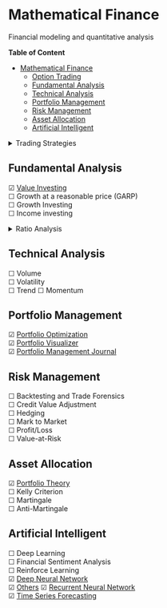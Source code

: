 # Mathematical Finance

Financial modeling and quantitative analysis

**Table of Content**

- [Mathematical Finance](#mathematical-finance)
  - [Option Trading](#option-trading)
  - [Fundamental Analysis](#fundamental-analysis)
  - [Technical Analysis](#technical-analysis)
  - [Portfolio Management](#portfolio-management)
  - [Risk Management](#risk-management)
  - [Asset Allocation](#asset-allocation)
  - [Artificial Intelligent](#artificial-intelligent)

<details>

<summary>Trading Strategies</summary>

- Algorithmic Trading 
- Arbitrage Opportunities
- Breakout Trading
- Day Trading
- End-of-day trading strategy
- Futures Trading
- Index Fund Rebalancing
- Mathematical Model-based Strategies
- Momentum Trading
- Performance Analysis
- Position Trading
- Quantitative Analysis
- Scalping
- Swing Trading
- Trading Range (Mean Reversion)
- Trading a Reversal
- Trading the News
- Trading the Signals Social Trading
- Trend Trading
- Trend-following
- Turtle Trading
- Value Investing
- [Macro Trading](https://www.macrotrends.net/)
- [Options Trading](#option-trading)
- [Statistical Arbitrage](https://github.com/JerBouma/AlgorithmicTrading)

## Option Trading

<details>
<summary>Option Strategies</summary>

- Bear Call Spread
- Bear Put Spread
- Bull Call Spread
- Bull Put Spread
- Call Backspread
- Covered Call
- Iron Butterfly
- Iron Condor
- Long Butterfly with Calls
- Long Butterfly with Put
- Long Calendar Spread with Calls
- Long Calendar Spread with Put
- Long Call
- Long Put
- Long Straddle
- Married Put
- Protective Collar
- Short Call
- Short Put
- Short Straddle

</details>
</details>

## Fundamental Analysis

☑ [Value Investing](https://github.com/astro30/valinvest)  
☐ Growth at a reasonable price (GARP)  
☐ Growth Investing  
☐ Income investing

<details>
<summary>Ratio Analysis</summary>

- **Liquidity Ratio**
  
  - Cash Ratio
  - Quick Ratio (acid test)
  - Current Ratio
  
- **Solvency Ratio**
  
  - Interest Coverage Ratio
  - Debt to Assets Ratio
  - Equity Ratio
  - Debt to Equity Ratio
  
- **Profitability Ratio**
  
  - Profit Margin
  - Return on Equity (ROE)
  - Return on Assets (ROA)
  
- **Leverage Ratio**
  
  - Debt Ratio
  - Debt to Equity Ratio (D/E)
  - Debt Service Coverage Ratio (DSCR)
  - Interest Coverage Ratio
  
- **Market Ratio**
  
  - Price-to-Earnings (P/E) Ratio
  - Price/Earning-to-Growth (PEG) Ratio
  - Price-to-Sales (P/S) Ratio
  - Price-to-Book (P/B) Ratio
  - Dividend Yield
  - Dividend Payout Ratio
  - Assets Turnover Ratio
  - Inventory Turnover Ratio
  - Receivables Turnover Ratio
  - Payables Turnover Ratio
  
- **Efficiency Ratio**
  
  - Account Receivable Turnover
  - Inventory Turnover
  - Accounts Payables Turnover
  - Working Capital Turnover
  - Fixed Assets Turnover
  - Total Asset Turnover
  
- **Coverage Ratio**
  
  - Interest Service Coverage Ratio
  - Debt Service Coverage Ratio
  - Total Cash Flow Coverage Ratio
  - Asset Coverage Ratio
  - Total Fixed Charge Coverage Ratio
  - Total Cash Flow Coverage Ratio
  
- **Market Prospect Ratio**
  
  - Price/Earnings (PE) Ratio
  - Earnings per Share
  - Book Value per Share
  - Market Value per Share
  - Dividend Yield
  - Market to Book Ratio

- **DuPont Analysis**  

  - Net Profit Margin
  - Asset Turnover Ratio
  - Financial Leverage
  - Equity Multiplier

</details>

## Technical Analysis

☐ Volume  
☐ Volatility  
☐ Trend
☐ Momentum

## Portfolio Management

☑ [Portfolio Optimization](https://github.com/robertmartin8/PyPortfolioOpt)  
☑ [Portfolio Visualizer](https://www.portfoliovisualizer.com/)  
☑ [Portfolio Management Journal](https://jpm.pm-research.com/)  

## Risk Management

☐ Backtesting and Trade Forensics  
☐ Credit Value Adjustment  
☐ Hedging  
☐ Mark to Market  
☐ Profit/Loss  
☐ Value-at-Risk  

## Asset Allocation

☑ [Portfolio Theory](https://github.com/RamonWill/portfolio-management-project)  
☐ Kelly Criterion  
☐ Martingale  
☐ Anti-Martingale

## Artificial Intelligent

☐ Deep Learning  
☐ Financial Sentiment Analysis  
☐ Reinforce Learning  
☑ [Deep Neural Network](https://github.com/AlgoTraders/stock-analysis-engine)  
☑ [Others](https://github.com/firmai/financial-machine-learning)
☑ [Recurrent Neural Network](https://github.com/TatevKaren/recurrent-neural-network-pricing-model)  
☑ [Time Series Forecasting](https://github.com/jinglescode/time-series-forecasting-tensorflowjs)  